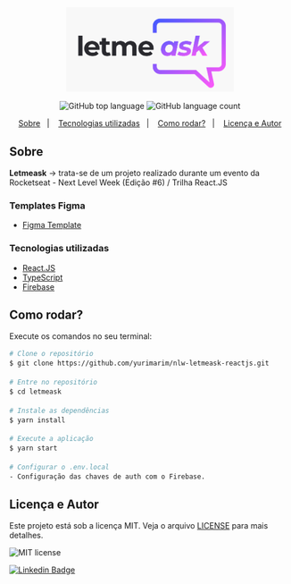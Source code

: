 <p align="center">
   <img src="./.github/logo.png" alt="letmeask" width="300"/>
</p>

<p align="center">
  <img alt="GitHub top language" src="https://img.shields.io/github/languages/top/yurimarim/nlw-letmeask-reactjs?color=e6e6e8">
  
  <img alt="GitHub language count" src="https://img.shields.io/github/languages/count/yurimarim/nlw-letmeask-reactjs?color=e6e6e8">
  
<p align="center">
  <a href="#sobre">Sobre</a>&nbsp;&nbsp;&nbsp;|&nbsp;&nbsp;&nbsp;
  <a href="#tecnologias-utilizadas">Tecnologias utilizadas</a>&nbsp;&nbsp;&nbsp;|&nbsp;&nbsp;&nbsp;
  <a href="#como-rodar">Como rodar?</a>&nbsp;&nbsp;&nbsp;|&nbsp;&nbsp;&nbsp;
  <a href="#licença-e-autor">Licença e Autor</a>
</p>

## Sobre
**Letmeask** -> trata-se de um projeto realizado durante um evento da Rocketseat - Next Level Week (Edição #6) / Trilha React.JS

### Templates Figma
- [Figma Template](https://www.figma.com/file/8lQc4MqRMiHLHupNo3YZRA/Letmeask-(Copy)?node-id=45%3A3279)

### Tecnologias utilizadas 
- [React.JS](https://reactjs.org/)
- [TypeScript](https://www.typescriptlang.org/)
- [Firebase](https://firebase.google.com/?hl=pt)

## Como rodar?

Execute os comandos no seu terminal:

```bash
# Clone o repositório
$ git clone https://github.com/yurimarim/nlw-letmeask-reactjs.git

# Entre no repositório
$ cd letmeask

# Instale as dependências
$ yarn install

# Execute a aplicação
$ yarn start

# Configurar o .env.local
- Configuração das chaves de auth com o Firebase.
```

## Licença e Autor

Este projeto está sob a licença MIT. Veja o arquivo [LICENSE](https://github.com/yurimarim/nlw-letmeask-reactjs/blob/main/LICENSE.txt) para mais detalhes.

<p>
  <img alt="MIT license" src="https://img.shields.io/badge/license-MIT-e6e6e8">



[![Linkedin Badge](https://img.shields.io/badge/-Yuri_Marim-blue?style=flat-square&logo=Linkedin&logoColor=white&link=https://www.linkedin.com/in/yuri-marim-6b6130197/)](https://www.linkedin.com/in/yuri-marim-6b6130197/)
